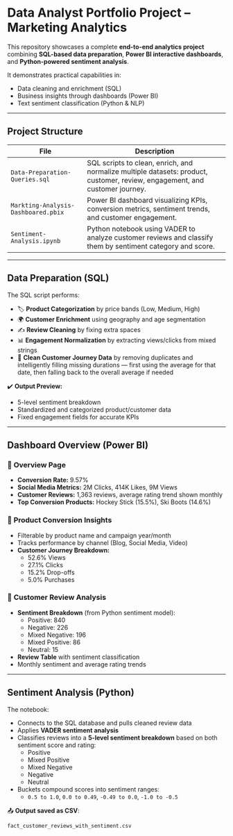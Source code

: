 # Data Analyst Portfolio Project – Marketing Analytics

This repository showcases a complete **end-to-end analytics project** combining **SQL-based data preparation**, **Power BI interactive dashboards**, and **Python-powered sentiment analysis**.

It demonstrates practical capabilities in:
- Data cleaning and enrichment (SQL)
- Business insights through dashboards (Power BI)
- Text sentiment classification (Python & NLP)
---

## Project Structure

| File | Description |
|------|-------------|
| `Data-Preparation-Queries.sql` | SQL scripts to clean, enrich, and normalize multiple datasets: product, customer, review, engagement, and customer journey. |
| `Markting-Analysis-Dashboared.pbix` | Power BI dashboard visualizing KPIs, conversion metrics, sentiment trends, and customer engagement. |
| `Sentiment-Analysis.ipynb` | Python notebook using VADER to analyze customer reviews and classify them by sentiment category and score. |

---

## Data Preparation (SQL)

The SQL script performs:
- 🏷 **Product Categorization** by price bands (Low, Medium, High)
- 🌍 **Customer Enrichment** using geography and age segmentation
- ✍️ **Review Cleaning** by fixing extra spaces
- 📊 **Engagement Normalization** by extracting views/clicks from mixed strings
- 🔁 **Clean Customer Journey Data** by removing duplicates and intelligently filling missing durations — first using the average for that date, then falling back to the overall average if needed


✔️ **Output Preview:**
- 5-level sentiment breakdown
- Standardized and categorized product/customer data
- Fixed engagement fields for accurate KPIs

---

## Dashboard Overview (Power BI)

### 🔹 **Overview Page**
- **Conversion Rate:** 9.57%
- **Social Media Metrics:** 2M Clicks, 414K Likes, 9M Views
- **Customer Reviews:** 1,363 reviews, average rating trend shown monthly
- **Top Conversion Products:** Hockey Stick (15.5%), Ski Boots (14.6%)

### 🔹 **Product Conversion Insights**
- Filterable by product name and campaign year/month
- Tracks performance by channel (Blog, Social Media, Video)
- **Customer Journey Breakdown:**
  - 52.6% Views
  - 27.1% Clicks
  - 15.2% Drop-offs
  - 5.0% Purchases

### 🔹 **Customer Review Analysis**
- **Sentiment Breakdown** (from Python sentiment model):
  - Positive: 840
  - Negative: 226
  - Mixed Negative: 196
  - Mixed Positive: 86
  - Neutral: 15
- **Review Table** with sentiment classification
- Monthly sentiment and average rating trends

---

## Sentiment Analysis (Python)

The notebook:
- Connects to the SQL database and pulls cleaned review data
- Applies **VADER sentiment analysis**
- Classifies reviews into a **5-level sentiment breakdown** based on both sentiment score and rating:
  - Positive
  - Mixed Positive
  - Mixed Negative
  - Negative
  - Neutral
- Buckets compound scores into sentiment ranges:
  - `0.5 to 1.0`, `0.0 to 0.49`, `-0.49 to 0.0`, `-1.0 to -0.5`

📤 **Output saved as CSV**:
```python
fact_customer_reviews_with_sentiment.csv
